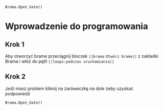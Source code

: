 ```blocks
Brama.Open_Gate()
```
# Wprowadzenie do programowania
## Krok 1
Aby otworzyć brame przeciągnij bloczek ``||brama:Otwórz brame||`` z zakładki Brama i włóź do pętli ``||loops:podczas uruchamiania||``

## Krok 2
Jeśli masz problem kliknij na żaróweczkę na dole żeby uzyskać podpowiedź 
```blocks
Brama.Open_Gate()
```
